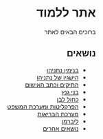 <div dir="rtl" markdown="1">

# אתר ללמוד

ברוכים הבאים לאתר

## נושאים

* [בנימין נתניהו](content/bibi.md)
* [הישגיו של נתניהו](content/achievements.md)
* [התיקים וכתב האישום](content/cases.md)
* [בני גנץ](content/gantz.md)
* [כחול לבן](content/blue_white.md)
* [הפרקליטות ומערכת המשפט](content/justice.md)
* [מערכת הבריאות](content/health.md)
* [ליברמן](content/liberman.md)
* [נושאים אחרים](content/other.md)

</div>
